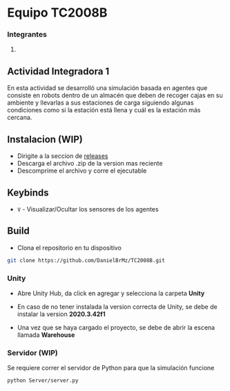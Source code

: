 # Equipo TC2008B

### Integrantes
1. 

## Actividad Integradora 1

En esta actividad se desarrolló una simulación basada en agentes que consiste en robots dentro de un almacén que deben de recoger cajas en su ambiente y llevarlas a sus estaciones de carga siguiendo algunas condiciones como si la estación está llena y cuál es la estación más cercana.

## Instalacion (WIP)
- Dirigite a la seccion de [releases](#)
- Descarga el archivo .zip de la version mas reciente
- Descomprime el archivo y corre el ejecutable

## Keybinds
- `V` - Visualizar/Ocultar los sensores de los agentes

## Build
- Clona el repositorio en tu dispositivo
```bash
git clone https://github.com/DanielBrMz/TC2008B.git
```

### Unity
- Abre Unity Hub, da click en agregar y selecciona la carpeta **Unity**

- En caso de no tener instalada la version correcta de Unity, se debe de instalar la version **2020.3.42f1**

- Una vez que se haya cargado el proyecto, se debe de abrir la escena llamada **Warehouse**

### Servidor (WIP)
Se requiere correr el servidor de Python para que la simulación funcione
```bash
python Server/server.py
```
